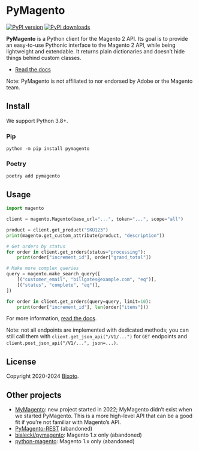 # PyMagento

[![PyPI version](https://img.shields.io/pypi/v/pymagento)](https://pypi.org/project/pymagento/) [![PyPI downloads](https://img.shields.io/pypi/dm/pymagento)](https://pypi.org/project/pymagento/)

**PyMagento** is a Python client for the Magento 2 API. Its goal is to provide an easy-to-use Pythonic interface
to the Magento 2 API, while being lightweight and extendable. It returns plain dictionaries and doesn’t hide things
behind custom classes.

* [Read the docs](https://pymagento2.readthedocs.io/)


Note: PyMagento is not affiliated to nor endorsed by Adobe or the Magento team.

## Install

We support Python 3.8+.

### Pip

    python -m pip install pymagento

### Poetry

    poetry add pymagento

## Usage

```python
import magento

client = magento.Magento(base_url="...", token="...", scope="all")

product = client.get_product("SKU123")
print(magento.get_custom_attribute(product, "description"))

# Get orders by status
for order in client.get_orders(status="processing"):
    print(order["increment_id"], order["grand_total"])

# Make more complex queries
query = magento.make_search_query([
    [("customer_email", "billgates@example.com", "eq")],
    [("status", "complete", "eq")],
])

for order in client.get_orders(query=query, limit=10):
    print(order["increment_id"], len(order["items"]))
```

For more information, [read the docs](https://pymagento2.readthedocs.io/).

Note: not all endpoints are implemented with dedicated methods; you can still call them with
`client.get_json_api("/V1/...")` for `GET` endpoints and `client.post_json_api("/V1/...", json=...)`.

## License

Copyright 2020-2024 [Bixoto](https://bixoto.com/).

## Other projects

* [MyMagento](https://github.com/TDKorn/my-magento): new project started in 2022; MyMagento didn’t exist when we started PyMagento.
  This is a more high-level API that can be a good fit if you’re not familiar with Magento’s API.
* [PyMagento-REST](https://pypi.org/project/PyMagento-REST/) (abandoned)
* [bialecki/pymagento](https://github.com/bialecki/pymagento): Magento 1.x only (abandoned)
* [python-magento](https://github.com/bernieke/python-magento): Magento 1.x only (abandoned)
